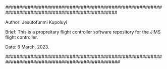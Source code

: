 ################################################################################################

Author: Jesutofunmi Kupoluyi

Brief: This is a propreitary flight controller software repository for the JIMS flight controller.

Date: 6 March, 2023.

#################################################################################################

